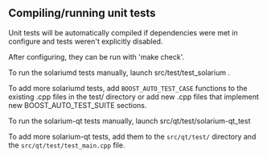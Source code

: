 Compiling/running unit tests
------------------------------------

Unit tests will be automatically compiled if dependencies were met in configure
and tests weren't explicitly disabled.

After configuring, they can be run with 'make check'.

To run the solariumd tests manually, launch src/test/test_solarium .

To add more solariumd tests, add `BOOST_AUTO_TEST_CASE` functions to the existing
.cpp files in the test/ directory or add new .cpp files that
implement new BOOST_AUTO_TEST_SUITE sections.

To run the solarium-qt tests manually, launch src/qt/test/solarium-qt_test

To add more solarium-qt tests, add them to the `src/qt/test/` directory and
the `src/qt/test/test_main.cpp` file.
